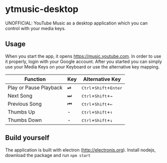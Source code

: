 # ytmusic-desktop
UNOFFICIAL: YouTube Music as a desktop application which you can control with your media keys.

## Usage
When you start the app, it opens https://music.youtube.com. In order to use it properly, login with your Google account.
After you started you can simply use your Media Keys on your Keyboard or use the alternative key mapping.

| Function | Key | Alternative Key |
|----------|-----|-----------------|
|Play or Pause Playback| ⏯ | <kbd>Ctrl</kbd>+<kbd>Shift</kbd>+<kbd>Enter</kbd>|
|Next Song| ⏭ | <kbd>Ctrl</kbd>+<kbd>Shift</kbd>+<kbd>→</kbd>|
|Previous Song| ⏮ | <kbd>Ctrl</kbd>+<kbd>Shift</kbd>+<kbd>←</kbd>|
|Thumbs Up| - | <kbd>Ctrl</kbd>+<kbd>Shift</kbd>+<kbd>↑</kbd>|
|Thumbs Down| - | <kbd>Ctrl</kbd>+<kbd>Shift</kbd>+<kbd>↓</kbd>|

## Build yourself
The application is built with electron (http://electronjs.org). Install nodejs, download the package and run `npm start`
